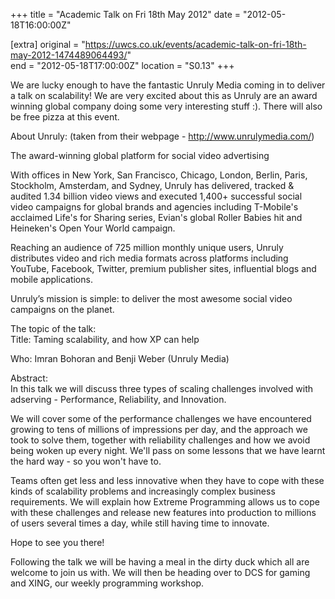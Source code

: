+++
title = "Academic Talk on Fri 18th May 2012"
date = "2012-05-18T16:00:00Z"

[extra]
original = "https://uwcs.co.uk/events/academic-talk-on-fri-18th-may-2012-1474489064493/"    
end = "2012-05-18T17:00:00Z"
location = "S0.13"
+++

We are lucky enough to have the fantastic Unruly Media coming in to deliver a talk on scalability\! We are very excited about this as Unruly are an award winning global company doing some very interesting stuff :). There will also be free pizza at this event.

About Unruly: (taken from their webpage - http://www.unrulymedia.com/)

The award-winning global platform for social video advertising

With offices in New York, San Francisco, Chicago, London, Berlin, Paris, Stockholm, Amsterdam, and Sydney, Unruly has delivered, tracked & audited 1.34 billion video views and executed 1,400+ successful social video campaigns for global brands and agencies including T-Mobile's acclaimed Life's for Sharing series, Evian's global Roller Babies hit and Heineken's Open Your World campaign.

Reaching an audience of 725 million monthly unique users, Unruly distributes video and rich media formats across platforms including YouTube, Facebook, Twitter, premium publisher sites, influential blogs and mobile applications.

Unruly’s mission is simple: to deliver the most awesome social video campaigns on the planet.

The topic of the talk:  
Title: Taming scalability, and how XP can help

Who: Imran Bohoran and Benji Weber (Unruly Media)

Abstract:  
In this talk we will discuss three types of scaling challenges involved with adserving - Performance, Reliability, and Innovation.

We will cover some of the performance challenges we have encountered growing to tens of millions of impressions per day, and the approach we took to solve them, together with reliability challenges and how we avoid being woken up every night. We'll pass on some lessons that we have learnt the hard way - so you won't have to.

Teams often get less and less innovative when they have to cope with these kinds of scalability problems and increasingly complex business requirements. We will explain how Extreme Programming allows us to cope with these challenges and release new features into production to millions of users several times a day, while still having time to innovate.

Hope to see you there\!

Following the talk we will be having a meal in the dirty duck which all are welcome to join us with. We will then be heading over to DCS for gaming and XING, our weekly programming workshop.

